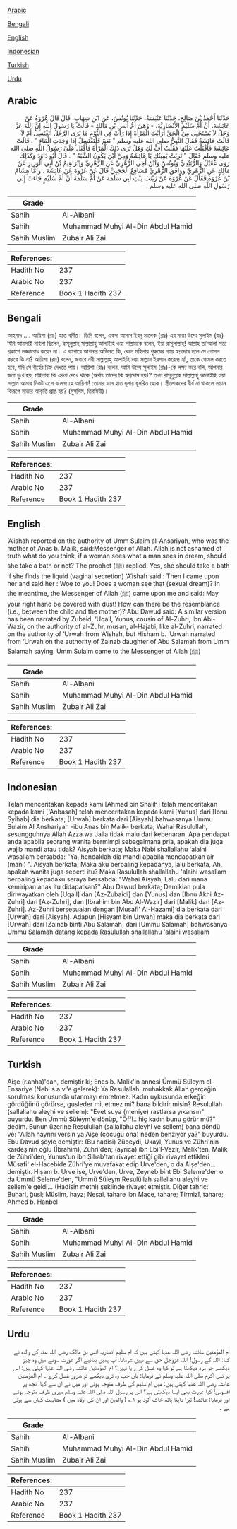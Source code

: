 [Arabic](#arabic)

[Bengali](#bengali)

[English](#english)

[Indonesian](#indonesian)

[Turkish](#turkish)

[Urdu](#urdu)

## Arabic


<div dir="rtl" lang="ar" style={{fontSize:'larger',backgroundColor:'#f8f9fa',padding:20}}>
حَدَّثَنَا أَحْمَدُ بْنُ صَالِحٍ، حَدَّثَنَا عَنْبَسَةُ، حَدَّثَنَا يُونُسُ، عَنِ ابْنِ شِهَابٍ، قَالَ قَالَ عُرْوَةُ عَنْ عَائِشَةَ، أَنَّ أُمَّ سُلَيْمٍ الأَنْصَارِيَّةَ، - وَهِيَ أُمُّ أَنَسِ بْنِ مَالِكٍ - قَالَتْ يَا رَسُولَ اللَّهِ إِنَّ اللَّهَ عَزَّ وَجَلَّ لاَ يَسْتَحْيِي مِنَ الْحَقِّ أَرَأَيْتَ الْمَرْأَةَ إِذَا رَأَتْ فِي النَّوْمِ مَا يَرَى الرَّجُلُ أَتَغْتَسِلُ أَمْ لاَ قَالَتْ عَائِشَةُ فَقَالَ النَّبِيُّ صلى الله عليه وسلم ‏"‏ نَعَمْ فَلْتَغْتَسِلْ إِذَا وَجَدَتِ الْمَاءَ ‏"‏ ‏.‏ قَالَتْ عَائِشَةُ فَأَقْبَلْتُ عَلَيْهَا فَقُلْتُ أُفٍّ لَكِ وَهَلْ تَرَى ذَلِكَ الْمَرْأَةُ فَأَقْبَلَ عَلَىَّ رَسُولُ اللَّهِ صلى الله عليه وسلم فَقَالَ ‏"‏ تَرِبَتْ يَمِينُكِ يَا عَائِشَةُ وَمِنْ أَيْنَ يَكُونُ الشَّبَهُ ‏"‏ ‏.‏ قَالَ أَبُو دَاوُدَ وَكَذَلِكَ رَوَى عُقَيْلٌ وَالزُّبَيْدِيُّ وَيُونُسُ وَابْنُ أَخِي الزُّهْرِيِّ عَنِ الزُّهْرِيِّ وَإِبْرَاهِيمُ بْنُ أَبِي الْوَزِيرِ عَنْ مَالِكٍ عَنِ الزُّهْرِيِّ وَوَافَقَ الزُّهْرِيَّ مُسَافِعٌ الْحَجَبِيُّ قَالَ عَنْ عُرْوَةَ عَنْ عَائِشَةَ ‏.‏ وَأَمَّا هِشَامُ بْنُ عُرْوَةَ فَقَالَ عَنْ عُرْوَةَ عَنْ زَيْنَبَ بِنْتِ أَبِي سَلَمَةَ عَنْ أُمِّ سَلَمَةَ أَنَّ أُمَّ سُلَيْمٍ جَاءَتْ إِلَى رَسُولِ اللَّهِ صلى الله عليه وسلم ‏.‏
</div>
<div style={{backgroundColor:'#f8f9fa',padding:20, marginBottom: 10}}><table> <thead> <tr> <th>Grade</th> <th></th> </tr> </thead> <tbody> <tr><td>Sahih</td><td>Al-Albani</td></tr><tr><td>Sahih</td><td>Muhammad Muhyi Al-Din Abdul Hamid</td></tr><tr><td>Sahih Muslim</td><td>Zubair Ali Zai</td></tr></tbody></table><table> <thead> <tr> <th>References:</th> <th></th> </tr> </thead> <tbody><tr><td>Hadith No</td><td>237</td></tr><tr><td>Arabic No</td><td>237</td></tr><tr><td>Reference</td><td>Book 1 Hadith 237</td></tr></tbody></table></div>

## Bengali


<div dir="ltr" lang="bn" style={{fontSize:'larger',backgroundColor:'#f8f9fa',padding:20}}>
আহমাদ .... আয়িশা (রাঃ) হতে বর্ণিত। তিনি বলেন, একদা আনাস ইবনু মালেক (রাঃ) এর মাতা উম্মে সুলাইম (রাঃ) যিনি আনসারী মহিলা ছিলেন, রাসূলুল্লাহ্ সাল্লাল্লাহু আলাইহি ওয়া সাল্লামকে বলেন, ইয়া রাসূলাল্লাহ্! আল্লাহ্ তা’আলা সত্য প্রকাশে লজ্জাবোধ করেন না। এ ব্যাপারে আপনার অভিমত কি, কোন মহিলার পুরুষের ন্যায় স্বপ্নদোষ হলে সে গোসল করবে কি না? আয়িশা (রাঃ) বলেন, জবাবে নবী সাল্লাল্লাহু আলাইহি ওয়া সাল্লাম ইরশাদ করেনঃ হ্যাঁ, তাকে গোসল করতে হবে, যদি সে বীর্যের চিহ্ন দেখতে পায়। আয়িশা (রাঃ) বলেন, আমি উম্মে সুলাইম (রাঃ)-কে লক্ষ্য করে বলি, আপনার জন্য দুঃখ হয়, মহিলারা কি এরূপ দেখে থাকে (অর্থাৎ তাদের কি স্বপ্নদোষ হয়)? তখন রাসূলুল্লাহ সাল্লাল্লাহু আলাইহি ওয়া সাল্লাম আমার নিকট এসে বলেনঃ হে আয়িশা! তোমার ডান হাত ধূলায় ধূসরিত হোক। স্ত্রীলোকদের বীর্য না থাকলে সন্তান কিরূপে মাতার আকৃতি প্রাপ্ত হয়? (মুসলিম, তিরমিযী)।
</div>
<div style={{backgroundColor:'#f8f9fa',padding:20, marginBottom: 10}}><table> <thead> <tr> <th>Grade</th> <th></th> </tr> </thead> <tbody> <tr><td>Sahih</td><td>Al-Albani</td></tr><tr><td>Sahih</td><td>Muhammad Muhyi Al-Din Abdul Hamid</td></tr><tr><td>Sahih Muslim</td><td>Zubair Ali Zai</td></tr></tbody></table><table> <thead> <tr> <th>References:</th> <th></th> </tr> </thead> <tbody><tr><td>Hadith No</td><td>237</td></tr><tr><td>Arabic No</td><td>237</td></tr><tr><td>Reference</td><td>Book 1 Hadith 237</td></tr></tbody></table></div>

## English


<div dir="ltr" lang="en" style={{fontSize:'larger',backgroundColor:'#f8f9fa',padding:20}}>
‘A’ishah reported on the authority of Umm Sulaim al-Ansariyah, who was the mother of Anas b. Malik, said:Messenger of Allah. Allah is not ashamed of truth what do you think, if a woman sees what a man sees in dream, should she take a bath or not? The prophet (ﷺ) replied: Yes, she should take a bath if she finds the liquid (vaginal secretion) ‘A’ishah said : Then I came upon her and said her : Woe to you! Does a woman see that (sexual dream)? In the meantime, the Messenger of Allah (ﷺ) came upon me and said: May your right hand be covered with dust! How can there be the resemblance (i.e., between the child and the mother)? Abu Dawud said: A similar version has been narrated by Zubaid, ‘Uqail, Yunus, cousin of Al-Zuhri, Ibn Abi-Wazir, on the authority of al-Zuhr, musan, al-Hajabi, like al-Zuhri, narrated on the authority of ‘Urwah from ‘A’ishah, but Hisham b. ‘Urwah narrated from ‘Urwah on the authority of Zainab daughter of Abu Salamah from Umm Salamah saying. Umm Sulaim came to the Messenger of Allah (ﷺ)
</div>
<div style={{backgroundColor:'#f8f9fa',padding:20, marginBottom: 10}}><table> <thead> <tr> <th>Grade</th> <th></th> </tr> </thead> <tbody> <tr><td>Sahih</td><td>Al-Albani</td></tr><tr><td>Sahih</td><td>Muhammad Muhyi Al-Din Abdul Hamid</td></tr><tr><td>Sahih Muslim</td><td>Zubair Ali Zai</td></tr></tbody></table><table> <thead> <tr> <th>References:</th> <th></th> </tr> </thead> <tbody><tr><td>Hadith No</td><td>237</td></tr><tr><td>Arabic No</td><td>237</td></tr><tr><td>Reference</td><td>Book 1 Hadith 237</td></tr></tbody></table></div>

## Indonesian


<div dir="ltr" lang="id" style={{fontSize:'larger',backgroundColor:'#f8f9fa',padding:20}}>
Telah menceritakan kepada kami [Ahmad bin Shalih] telah menceritakan kepada kami ['Anbasah] telah menceritakan kepada kami [Yunus] dari [Ibnu Syihab] dia berkata; [Urwah] berkata dari [Aisyah] bahwasanya Ummu Sulaim Al Anshariyah -ibu Anas bin Malik- berkata; Wahai Rasulullah, sesungguhnya Allah Azza wa Jalla tidak malu dari kebenaran. Apa pendapat anda apabila seorang wanita bermimpi sebagaimana pria, apakah dia juga wajib mandi atau tidak? Aisyah berkata; Maka Nabi shallallahu 'alaihi wasallam bersabda: "Ya, hendaklah dia mandi apabila mendapatkan air (mani) ". Aisyah berkata; Maka aku berpaling kepadanya, lalu berkata, Ah, apakah wanita juga seperti itu? Maka Rasulullah shallallahu 'alaihi wasallam berpaling kepadaku seraya bersabda: "Wahai Aisyah, Lalu dari mana kemiripan anak itu didapatkan?" Abu Dawud berkata; Demikian pula diriwayatkan oleh [Uqail] dan [Az-Zubaidi] dan [Yunus] dan [Ibnu Akhi Az-Zuhri] dari [Az-Zuhri], dan [Ibrahim bin Abu Al-Wazir] dari [Malik] dari [Az-Zuhri]. Az-Zuhri bersesuaian dengan [Musafi' Al-Hazami] dia berkata dari [Urwah] dari [Aisyah]. Adapun [Hisyam bin Urwah] maka dia berkata dari [Urwah] dari [Zainab binti Abu Salamah] dari [Ummu Salamah] bahwasanya Ummu Salamah datang kepada Rasulullah shallallahu 'alaihi wasallam
</div>
<div style={{backgroundColor:'#f8f9fa',padding:20, marginBottom: 10}}><table> <thead> <tr> <th>Grade</th> <th></th> </tr> </thead> <tbody> <tr><td>Sahih</td><td>Al-Albani</td></tr><tr><td>Sahih</td><td>Muhammad Muhyi Al-Din Abdul Hamid</td></tr><tr><td>Sahih Muslim</td><td>Zubair Ali Zai</td></tr></tbody></table><table> <thead> <tr> <th>References:</th> <th></th> </tr> </thead> <tbody><tr><td>Hadith No</td><td>237</td></tr><tr><td>Arabic No</td><td>237</td></tr><tr><td>Reference</td><td>Book 1 Hadith 237</td></tr></tbody></table></div>

## Turkish


<div dir="ltr" lang="tr" style={{fontSize:'larger',backgroundColor:'#f8f9fa',padding:20}}>
Aişe (r.anha)'dan, demiştir ki; Enes b. Malik'in annesi Ümmü Süleym el-Ensariye (Nebi s.a.v.'e gelerek): Ya Resulallah, muhakkak Allah gerçeğin sorulması konusunda utanmayı emretmez. Kadın uykusunda erkeğin gördüğünü görürse, gusleder mi, etmez mi? bana bildirir misin? Resulullah (sallallahu aleyhi ve sellem): "Evet suya (meniye) rastlarsa yıkansın" buyurdu. Ben Ümmü Süleym'e dönüp, "Öff!.. hiç kadın bunu görür mü?" dedim. Bunun üzerine Resulullah (sallallahu aleyhi ve sellem) bana döndü ve: "Allah hayrını versin ya Aişe (çocuğu ona) neden benziyor ya?" buyurdu. Ebu Davud şöyle demiştir: (Bu hadisi) Zübeydi, Ukayl, Yunus ve Zühri'nin kardeşinin oğlu (İbrahim), Zühri'den; (ayrıca) ibn Ebi'l-Vezir, Malik'ten, Malik de Zühri'den, Yunus'un ibn Şihab'tan rivayet ettiği gibi rivayet ettikleri Müsafi' el-Hacebide Zühri'ye muvafakat edip Urve'den, o da Aişe'den... demiştir. Hişam b. Urve ise, Urve'den, Urve, Zeyneb bint Ebi Seleme'den o da Ümmü Seleme'den, "Ümmü Süleym Resulüllah sallellahu aleyhi ve sellem'e geldi... (Hadisin metni) şeklinde rivayet etmiştir. Diğer tahric: Buhari, ğusl; Müslim, hayz; Nesai, tahare ibn Mace, tahare; Tirmizî, tahare; Ahmed b. Hanbel
</div>
<div style={{backgroundColor:'#f8f9fa',padding:20, marginBottom: 10}}><table> <thead> <tr> <th>Grade</th> <th></th> </tr> </thead> <tbody> <tr><td>Sahih</td><td>Al-Albani</td></tr><tr><td>Sahih</td><td>Muhammad Muhyi Al-Din Abdul Hamid</td></tr><tr><td>Sahih Muslim</td><td>Zubair Ali Zai</td></tr></tbody></table><table> <thead> <tr> <th>References:</th> <th></th> </tr> </thead> <tbody><tr><td>Hadith No</td><td>237</td></tr><tr><td>Arabic No</td><td>237</td></tr><tr><td>Reference</td><td>Book 1 Hadith 237</td></tr></tbody></table></div>

## Urdu


<div dir="rtl" lang="ur" style={{fontSize:'larger',backgroundColor:'#f8f9fa',padding:20}}>
ام المؤمنین عائشہ رضی اللہ عنہا کہتی ہیں کہ ام سلیم انصاریہ انس بن مالک رضی اللہ عنہ کی والدہ نے کہا: اللہ کے رسول! اللہ عزوجل حق سے نہیں شرماتا، آپ ہمیں بتائیے اگر عورت سوتے میں وہ چیز دیکھے جو مرد دیکھتا ہے تو کیا وہ غسل کرے یا نہیں؟ ام المؤمنین عائشہ رضی اللہ عنہا کہتی ہیں: اس پر نبی اکرم صلی اللہ علیہ وسلم نے فرمایا: ہاں جب وہ تری دیکھے تو ضرور غسل کرے ۔ ام المؤمنین عائشہ رضی اللہ عنہا کہتی ہیں: میں ام سلیم کی طرف متوجہ ہوئی اور میں نے ان سے کہا: تجھ پر افسوس! کیا عورت بھی ایسا دیکھتی ہے؟ اس پر رسول اللہ صلی اللہ علیہ وسلم میری طرف متوجہ ہوئے اور فرمایا: عائشہ! تیرا داہنا ہاتھ خاک آلود ہو ۱؎ ( والدین اور ان کی اولاد میں ) مشابہت کہاں سے ہوتی ہے ۔
</div>
<div style={{backgroundColor:'#f8f9fa',padding:20, marginBottom: 10}}><table> <thead> <tr> <th>Grade</th> <th></th> </tr> </thead> <tbody> <tr><td>Sahih</td><td>Al-Albani</td></tr><tr><td>Sahih</td><td>Muhammad Muhyi Al-Din Abdul Hamid</td></tr><tr><td>Sahih Muslim</td><td>Zubair Ali Zai</td></tr></tbody></table><table> <thead> <tr> <th>References:</th> <th></th> </tr> </thead> <tbody><tr><td>Hadith No</td><td>237</td></tr><tr><td>Arabic No</td><td>237</td></tr><tr><td>Reference</td><td>Book 1 Hadith 237</td></tr></tbody></table></div>